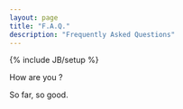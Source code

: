 ```yaml
---
layout: page
title: "F.A.Q."
description: "Frequently Asked Questions"
---
```

{% include JB/setup %}

 How are you ?

So far, so good.
